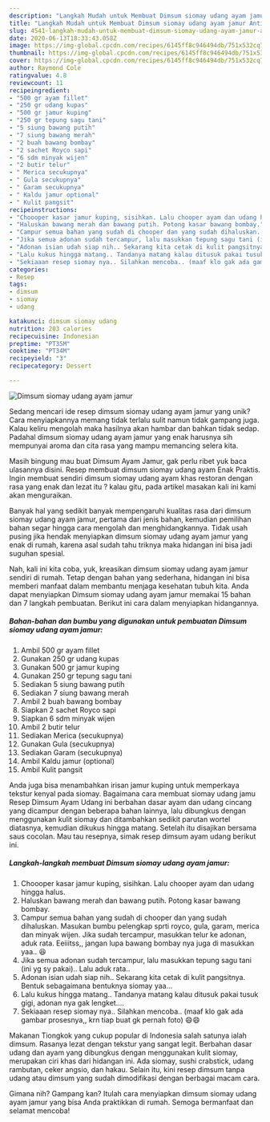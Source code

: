 ```yaml
---
description: "Langkah Mudah untuk Membuat Dimsum siomay udang ayam jamur Anti Gagal"
title: "Langkah Mudah untuk Membuat Dimsum siomay udang ayam jamur Anti Gagal"
slug: 4541-langkah-mudah-untuk-membuat-dimsum-siomay-udang-ayam-jamur-anti-gagal
date: 2020-06-13T18:33:43.058Z
image: https://img-global.cpcdn.com/recipes/6145ff8c946494db/751x532cq70/dimsum-siomay-udang-ayam-jamur-foto-resep-utama.jpg
thumbnail: https://img-global.cpcdn.com/recipes/6145ff8c946494db/751x532cq70/dimsum-siomay-udang-ayam-jamur-foto-resep-utama.jpg
cover: https://img-global.cpcdn.com/recipes/6145ff8c946494db/751x532cq70/dimsum-siomay-udang-ayam-jamur-foto-resep-utama.jpg
author: Raymond Cole
ratingvalue: 4.8
reviewcount: 11
recipeingredient:
- "500 gr ayam fillet"
- "250 gr udang kupas"
- "500 gr jamur kuping"
- "250 gr tepung sagu tani"
- "5 siung bawang putih"
- "7 siung bawang merah"
- "2 buah bawang bombay"
- "2 sachet Royco sapi"
- "6 sdm minyak wijen"
- "2 butir telur"
- " Merica secukupnya"
- " Gula secukupnya"
- " Garam secukupnya"
- " Kaldu jamur optional"
- " Kulit pangsit"
recipeinstructions:
- "Choooper kasar jamur kuping, sisihkan. Lalu chooper ayam dan udang hingga halus."
- "Haluskan bawang merah dan bawang putih. Potong kasar bawang bombay."
- "Campur semua bahan yang sudah di chooper dan yang sudah dihaluskan. Masukan bumbu pelengkap sprti royco, gula, garam, merica dan minyak wijen. Jika sudah tercampur, masukkan telur ke adonan, aduk rata. Eeiiitss,, jangan lupa bawang bombay nya juga di masukkan yaa.. 😆"
- "Jika semua adonan sudah tercampur, lalu masukkan tepung sagu tani (ini yg sy pakai).. Lalu aduk rata.."
- "Adonan isian udah siap nih.. Sekarang kita cetak di kulit pangsitnya. Bentuk sebagaimana bentuknya siomay yaa..."
- "Lalu kukus hingga matang.. Tandanya matang kalau ditusuk pakai tusuk gigi, adonan nya gak lengket...."
- "Sekiaaan resep siomay nya.. Silahkan mencoba.. (maaf klo gak ada gambar prosesnya,, krn tiap buat gk pernah foto) 😄😄"
categories:
- Resep
tags:
- dimsum
- siomay
- udang

katakunci: dimsum siomay udang 
nutrition: 203 calories
recipecuisine: Indonesian
preptime: "PT35M"
cooktime: "PT34M"
recipeyield: "3"
recipecategory: Dessert

---
```



![Dimsum siomay udang ayam jamur](https://img-global.cpcdn.com/recipes/6145ff8c946494db/751x532cq70/dimsum-siomay-udang-ayam-jamur-foto-resep-utama.jpg)

Sedang mencari ide resep dimsum siomay udang ayam jamur yang unik? Cara menyiapkannya memang tidak terlalu sulit namun tidak gampang juga. Kalau keliru mengolah maka hasilnya akan hambar dan bahkan tidak sedap. Padahal dimsum siomay udang ayam jamur yang enak harusnya sih mempunyai aroma dan cita rasa yang mampu memancing selera kita.

Masih bingung mau buat Dimsum Ayam Jamur, gak perlu ribet yuk baca ulasannya disini. Resep membuat dimsum siomay udang ayam Enak Praktis. Ingin membuat sendiri dimsum siomay udang ayam khas restoran dengan rasa yang enak dan lezat itu ? kalau gitu, pada artikel masakan kali ini kami akan menguraikan.

Banyak hal yang sedikit banyak mempengaruhi kualitas rasa dari dimsum siomay udang ayam jamur, pertama dari jenis bahan, kemudian pemilihan bahan segar hingga cara mengolah dan menghidangkannya. Tidak usah pusing jika hendak menyiapkan dimsum siomay udang ayam jamur yang enak di rumah, karena asal sudah tahu triknya maka hidangan ini bisa jadi suguhan spesial.


Nah, kali ini kita coba, yuk, kreasikan dimsum siomay udang ayam jamur sendiri di rumah. Tetap dengan bahan yang sederhana, hidangan ini bisa memberi manfaat dalam membantu menjaga kesehatan tubuh kita. Anda dapat menyiapkan Dimsum siomay udang ayam jamur memakai 15 bahan dan 7 langkah pembuatan. Berikut ini cara dalam menyiapkan hidangannya.

<!--inarticleads1-->

##### Bahan-bahan dan bumbu yang digunakan untuk pembuatan Dimsum siomay udang ayam jamur:

1. Ambil 500 gr ayam fillet
1. Gunakan 250 gr udang kupas
1. Gunakan 500 gr jamur kuping
1. Gunakan 250 gr tepung sagu tani
1. Sediakan 5 siung bawang putih
1. Sediakan 7 siung bawang merah
1. Ambil 2 buah bawang bombay
1. Siapkan 2 sachet Royco sapi
1. Siapkan 6 sdm minyak wijen
1. Ambil 2 butir telur
1. Sediakan  Merica (secukupnya)
1. Gunakan  Gula (secukupnya)
1. Sediakan  Garam (secukupnya)
1. Ambil  Kaldu jamur (optional)
1. Ambil  Kulit pangsit


Anda juga bisa menambahkan irisan jamur kuping untuk memperkaya tekstur kenyal pada siomay. Bagaimana cara membuat siomay udang jamu Resep Dimsum Ayam Udang ini berbahan dasar ayam dan udang cincang yang dicampur dengan beberapa bahan lainnya, lalu dibungkus dengan menggunakan kulit siomay dan ditambahkan sedikit parutan wortel diatasnya, kemudian dikukus hingga matang. Setelah itu disajikan bersama saus cocolan. Mau tau resepnya, simak resep dimsum ayam udang berikut ini. 

<!--inarticleads2-->

##### Langkah-langkah membuat Dimsum siomay udang ayam jamur:

1. Choooper kasar jamur kuping, sisihkan. Lalu chooper ayam dan udang hingga halus.
1. Haluskan bawang merah dan bawang putih. Potong kasar bawang bombay.
1. Campur semua bahan yang sudah di chooper dan yang sudah dihaluskan. Masukan bumbu pelengkap sprti royco, gula, garam, merica dan minyak wijen. Jika sudah tercampur, masukkan telur ke adonan, aduk rata. Eeiiitss,, jangan lupa bawang bombay nya juga di masukkan yaa.. 😆
1. Jika semua adonan sudah tercampur, lalu masukkan tepung sagu tani (ini yg sy pakai).. Lalu aduk rata..
1. Adonan isian udah siap nih.. Sekarang kita cetak di kulit pangsitnya. Bentuk sebagaimana bentuknya siomay yaa...
1. Lalu kukus hingga matang.. Tandanya matang kalau ditusuk pakai tusuk gigi, adonan nya gak lengket....
1. Sekiaaan resep siomay nya.. Silahkan mencoba.. (maaf klo gak ada gambar prosesnya,, krn tiap buat gk pernah foto) 😄😄


Makanan Tiongkok yang cukup popular di Indonesia salah satunya ialah dimsum. Rasanya lezat dengan tekstur yang sangat legit. Berbahan dasar udang dan ayam yang dibungkus dengan menggunakan kulit siomay, merupakan ciri khas dari hidangan ini. Ada siomay, sushi crabstick, udang rambutan, ceker angsio, dan hakau. Selain itu, kini resep dimsum tanpa udang atau dimsum yang sudah dimodifikasi dengan berbagai macam cara. 

Gimana nih? Gampang kan? Itulah cara menyiapkan dimsum siomay udang ayam jamur yang bisa Anda praktikkan di rumah. Semoga bermanfaat dan selamat mencoba!
